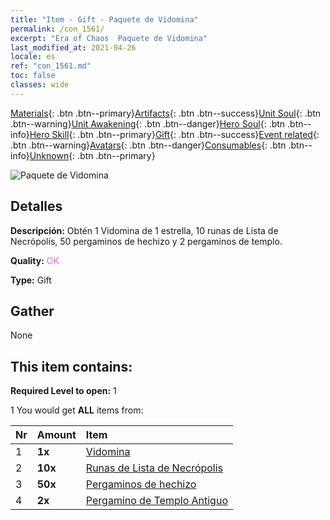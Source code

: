 ```yaml
---
title: "Item - Gift - Paquete de Vidomina"
permalink: /con_1561/
excerpt: "Era of Chaos  Paquete de Vidomina"
last_modified_at: 2021-04-26
locale: es
ref: "con_1561.md"
toc: false
classes: wide
---
```

 [Materials](/ItemsES/){: .btn .btn--primary}[Artifacts](/ItemsES/Artifacts/){: .btn .btn--success}[Unit Soul](/ItemsES/UnitSoul/){: .btn .btn--warning}[Unit Awakening](/ItemsES/UnitAwakening/){: .btn .btn--danger}[Hero Soul](/ItemsES/HeroSoul/){: .btn .btn--info}[Hero Skill](/ItemsES/HeroSkill/){: .btn .btn--primary}[Gift](/ItemsES/Gift/){: .btn .btn--success}[Event related](/ItemsES/Events/){: .btn .btn--warning}[Avatars](/ItemsES/Avatars/){: .btn .btn--danger}[Consumables](/ItemsES/Consumables/){: .btn .btn--info}[Unknown](/ItemsES/Unknown/){: .btn .btn--primary}

 ![Paquete de Vidomina](/images/t/i_907175.png)

## Detalles
 **Descripción:** Obtén 1 Vidomina de 1 estrella, 10 runas de Lista de Necrópolis, 50 pergaminos de hechizo y 2 pergaminos de templo.

 **Quality:** <span style="color: #DA70D6">OK</span>

 **Type:** Gift

## Gather

  None

## This item contains:

 **Required Level to open:** 1

 1 You would get **ALL** items  from:

  | Nr | Amount |     Item    |
  |:---|:-------|:------------|
  | 1 |  **1x** | [Vidomina](/heroes/Vidomina/) |  | 
  | 2 |  **10x** | [Runas de Lista de Necrópolis](/ItemsES/con_755/) |  | 
  | 3 |  **50x** | [Pergaminos de hechizo](/ItemsES/con_694/) |  | 
  | 4 |  **2x** | [Pergamino de Templo Antiguo](/ItemsES/con_697/) |  | 
